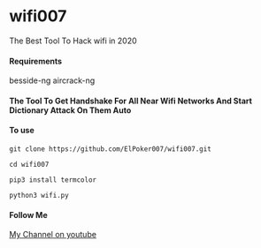 # wifi007
The Best Tool To Hack wifi in 2020
<h4>Requirements</h4>
besside-ng
aircrack-ng
<h4>The Tool To Get Handshake For All Near Wifi Networks And Start Dictionary Attack On Them Auto</h4>

<h4>To use</h4>
<p><code>git clone https://github.com/ElPoker007/wifi007.git</code></p>
<p><code>cd wifi007</code></p>
<p><code>pip3 install termcolor</code></p>
<p><code>python3 wifi.py</code></p>

<h4>Follow Me</h4>

<a href="https://www.youtube.com/channel/UCkmU73jmY7TFUEYF0OGMQFQ">My Channel on youtube</a>
